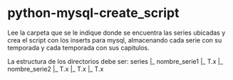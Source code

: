 # python-mysql-create_script
Lee la carpeta que se le indique donde se encuentra las series ubicadas y crea el script con los inserts para mysql, almacenando cada serie con su temporada y cada temporada con sus capitulos.

La estructura de los directorios debe ser:
  series
      |_ nombre_serie1
              |_ T.x
      |_ nombre_serie2
              |_ T.x
              |_ T.x
              |_ T.x
